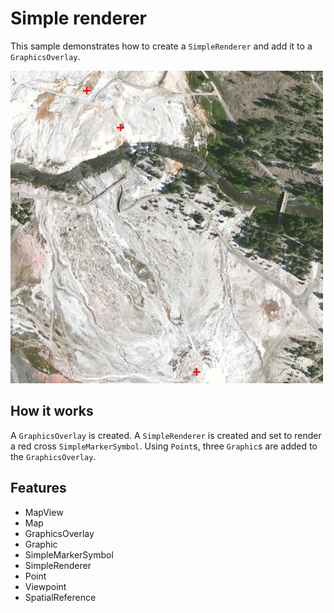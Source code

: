 # Simple renderer

This sample demonstrates how to create a `SimpleRenderer` and add it to a `GraphicsOverlay`. 

![](screenshot.png)

## How it works
A `GraphicsOverlay` is created. A `SimpleRenderer` is created and set to render a red cross `SimpleMarkerSymbol`. Using `Point`s, three `Graphic`s are added to the `GraphicsOverlay`.

## Features
- MapView
- Map
- GraphicsOverlay
- Graphic
- SimpleMarkerSymbol
- SimpleRenderer
- Point
- Viewpoint
- SpatialReference
